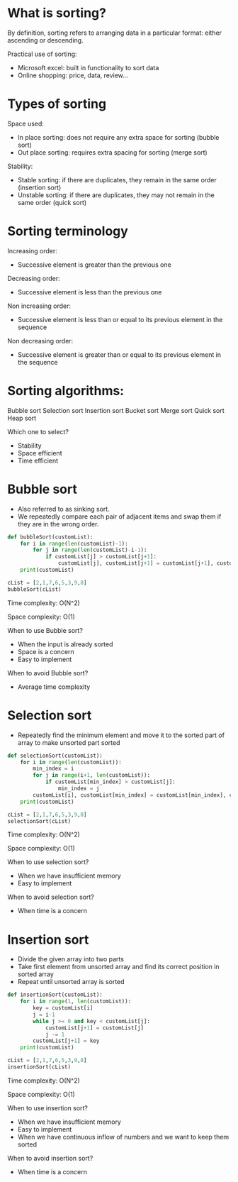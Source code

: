 # What is sorting?

By definition, sorting refers to arranging data in a particular format: either ascending or descending.

Practical use of sorting:
- Microsoft excel: built in functionality to sort data
- Online shopping: price, data, review...

# Types of sorting
Space used:
- In place sorting: does not require any extra space for sorting (bubble sort)
- Out place sorting: requires extra spacing for sorting (merge sort)

Stability:
- Stable sorting: if there are duplicates, they remain in the same order (insertion sort)
- Unstable sorting: if there are duplicates, they may not remain in the same order (quick sort)

# Sorting terminology

Increasing order:
- Successive element is greater than the previous one

Decreasing order:
- Successive element is less than the previous one

Non increasing order:
- Successive element is less than or equal to its previous element in the sequence

Non decreasing order:
- Successive element is greater than or equal to its previous element in the sequence

# Sorting algorithms:
Bubble sort
Selection sort
Insertion sort
Bucket sort
Merge sort
Quick sort
Heap sort

Which one to select?
- Stability
- Space efficient
- Time efficient

# Bubble sort
- Also referred to as sinking sort.
- We repeatedly compare each pair of adjacent items and swap them if they are in the wrong order.
```Python
def bubbleSort(customList):
    for i in range(len(customList)-1):
        for j in range(len(customList)-i-1):
            if customList[j] > customList[j+1]:
                customList[j], customList[j+1] = customList[j+1], customList[j]
    print(customList)

cList = [2,1,7,6,5,3,9,8]
bubbleSort(cList)
```
Time complexity: O(N^2)

Space complexity: O(1)

When to use Bubble sort?
- When the input is already sorted
- Space is a concern
- Easy to implement

When to avoid Bubble sort?
- Average time complexity

# Selection sort
- Repeatedly find the minimum element and move it to the sorted part of array to make unsorted part sorted
```Python
def selectionSort(customList):
    for i in range(len(customList)):
        min_index = i
        for j in range(i+1, len(customList)):
            if customList[min_index] > customList[j]:
                min_index = j
        customList[i], customList[min_index] = customList[min_index], customList[i]
    print(customList)

cList = [2,1,7,6,5,3,9,8]
selectionSort(cList)
```
Time complexity: O(N^2)

Space complexity: O(1)

When to use selection sort?
- When we have insufficient memory
- Easy to implement

When to avoid selection sort?
- When time is a concern

# Insertion sort
- Divide the given array into two parts
- Take first element from unsorted array and find its correct position in sorted array
- Repeat until unsorted array is sorted
```Python
def insertionSort(customList):
    for i in range(1, len(customList)):
        key = customList[i]
        j = i-1
        while j >= 0 and key < customList[j]:
            customList[j+1] = customList[j]
            j -= 1
        customList[j+1] = key
    print(customList)

cList = [2,1,7,6,5,3,9,8]
insertionSort(cList)
```
Time complexity: O(N^2)

Space complexity: O(1)

When to use insertion sort?
- When we have insufficient memory
- Easy to implement
- When we have continuous inflow of numbers and we want to keep them sorted

When to avoid insertion sort?
- When time is a concern
